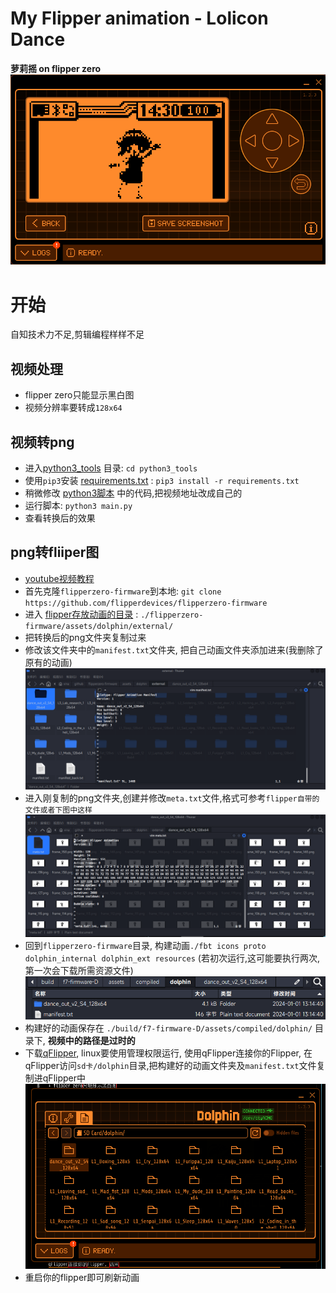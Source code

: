 # My Flipper animation - Lolicon Dance
<b>萝莉摇 on flipper zero</b>
![image](./image/demo.gif)

# 开始
自知技术力不足,剪辑编程样样不足  
    
## 视频处理  
+ flipper zero只能显示黑白图
+ 视频分辨率要转成`128x64`  

## 视频转png
+ 进入[python3_tools](./python3_tools) 目录: `cd python3_tools`
+ 使用`pip3`安装 [requirements.txt](python3_tools/requirements.txt) : `pip3 install -r requirements.txt`
+ 稍微修改 [python3脚本](./python3_tools/main.py) 中的代码,把视频地址改成自己的 
+ 运行脚本: `python3 main.py`
+ 查看转换后的效果

## png转fliiper图
+ [youtube视频教程](https://www.youtube.com/watch?v=Nq5DXhOMo5s)  
+ 首先克隆`flipperzero-firmware`到本地: `git clone https://github.com/flipperdevices/flipperzero-firmware` 
+ 进入 [flipper存放动画的目录](./flipperzero-firmware/assets/dolphin/external/) : `./flipperzero-firmware/assets/dolphin/external/`  
+ 把转换后的png文件夹复制过来
+ 修改该文件夹中的`manifest.txt`文件夹, 把自己动画文件夹添加进来(我删除了原有的动画)  ![image](./image/manifest.png)
+ 进入刚复制的png文件夹,创建并修改`meta.txt`文件,格式可参考`flipper自带的文件或者下图中这样`  ![image](./image/external.png)   
+ 回到`flipperzero-firmware`目录, 构建动画`./fbt icons proto dolphin_internal dolphin_ext resources` (若初次运行,这可能要执行两次,第一次会下载所需资源文件)  ![image](./image/build.png)
+ 构建好的动画保存在 `./build/f7-firmware-D/assets/compiled/dolphin/` 目录下, <b>视频中的路径是过时的</b>
+ 下载[qFlipper](https://github.com/flipperdevices/qFlipper), linux要使用管理权限运行, 使用qFlipper连接你的Flipper, 在qFlipper访问`sd卡/dolphin`目录,把构建好的动画文件夹及`manifest.txt`文件复制进qFlipper中  ![image](./image/qFlipper.png)
+ 重启你的flipper即可刷新动画